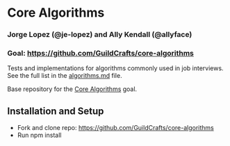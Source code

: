 # Core Algorithms
### Jorge Lopez (@je-lopez) and Ally Kendall (@allyface)
### Goal: https://github.com/GuildCrafts/core-algorithms

Tests and implementations for algorithms commonly used in job interviews. See the full list in the [algorithms.md](algorithms.md) file.

Base repository for the [Core Algorithms](http://jsdev.learnersguild.org/goals/123) goal.

## Installation and Setup

- Fork and clone repo: https://github.com/GuildCrafts/core-algorithms
- Run npm install
